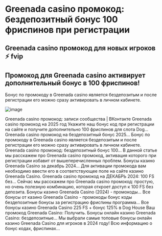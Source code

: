 # Greenada casino промокод: бездепозитный бонус 100 фриспинов при регистрации

## Greenada casino промокод для новых игроков ⚡️ fvip

## Промокод для Greenada casino активирует дополнительный бонус в 100 фриспинов!

Бонус по промокоду в Greenada casino является бездепозитым и после регистрации его можно сразу активировать в личном кабинете.

![image](https://github.com/user-attachments/assets/ca84fa09-a5f9-4856-8233-813ee076fdfd)


Greenada casino промокод: записи сообщества | ВКонтакте
Greenada casino промокод на 2025 год Укажите наш бонус код при регистрации на сайте и получите дополнительно 100 фриспинов для слота Dog...
Greenada casino промокод на бездепозитный бонус 2025...
Бонус по промокоду в Greenada casino является бездепозитым и после регистрации его можно сразу активировать в личном кабинете.
Greenada casino промокод: бездепозитный бонус 100...
В данной статье мы расскажем про Greenada casino промокод, активация которого при регистрации избавит от вышеперечисленных проблем.
Бонусы казино Greenada Casino за декабрь 2024...
Для активации промокода вам необходимо ввести его в соответствующее поле на сайте казино Greenada Casino.
Greenada casino промокод на ДЕКАБРЬ 2024: 100 FS без...
Сейчас мы расскажем про Greenada casino промокод: простую, но очень полезную комбинацию, которая откроет доступ к 100 FS без депозита.
Бонусы казино Greenada Casino (2024) - промокоды...
Все бонусы от казино Greenada Casino - промокоды бонус коды бездепозитные бонусы за регистрацию фриспины программа...
Все бонусы казино Greenada Casino
225 FS + бонус 125% в Dog House Ваш промокод Greenada Casino: Получить.
Бонусы онлайн казино Greenada Casino: бездепозитные...
Мы выбрали самые топовые бонусы онлайн казино Greenada Casino для игроков в 2024 году! Всю информацию о бонус кодах, фриспинах...
